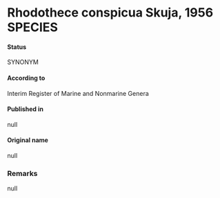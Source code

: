 # Rhodothece conspicua Skuja, 1956 SPECIES

#### Status
SYNONYM

#### According to
Interim Register of Marine and Nonmarine Genera

#### Published in
null

#### Original name
null

### Remarks
null